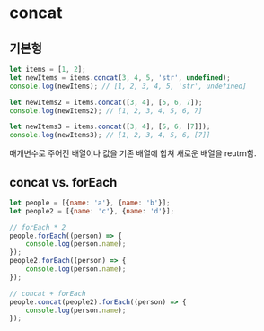 concat
=====

## 기본형
```javascript
let items = [1, 2];
let newItems = items.concat(3, 4, 5, 'str', undefined);
console.log(newItems); // [1, 2, 3, 4, 5, 'str', undefined]

let newItems2 = items.concat([3, 4], [5, 6, 7]);
console.log(newItems2); // [1, 2, 3, 4, 5, 6, 7]

let newItems3 = items.concat([3, 4], [5, 6, [7]]);
console.log(newItems3); // [1, 2, 3, 4, 5, 6, [7]]
```
매개변수로 주어진 배열이나 값을 기존 배열에 합쳐 새로운 배열을 reutrn함.

## concat vs. forEach
```javascript
let people = [{name: 'a'}, {name: 'b'}];
let people2 = [{name: 'c'}, {name: 'd'}];

// forEach * 2
people.forEach((person) => {
    console.log(person.name);
});
people2.forEach((person) => {
    console.log(person.name);
});

// concat + forEach
people.concat(people2).forEach((person) => {
    console.log(person.name);
});
```